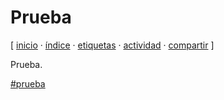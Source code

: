 # Prueba
[ [inicio](index.md) · [índice](indice.md) · [etiquetas](etiquetas.md) · [actividad](actividad.md) · [compartir](https://x.com/intent/tweet?text=Prueba%20%E2%80%94%20Prueba%0A%0A%E2%86%92%20https%3A%2F%2Fjucardus.github.io%2Fp%2Fr%2Fu%2Fprueba%0A%0A%E2%86%92%20https%3A%2F%2Fgithub.com%2Fjucardus%2Fjucardus.github.io%2Fblob%2Fmain%2Fp%2Fr%2Fu%2Fprueba.md%0A%0A%23prueba_jucardus) ]

Prueba.

[#prueba](p/r/prueba.md)